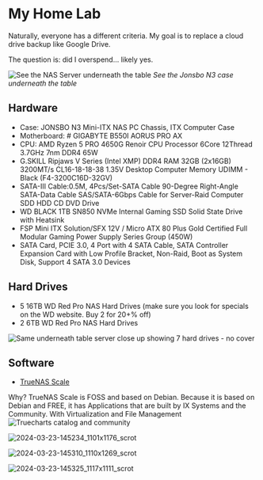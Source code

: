 # My Home Lab
Naturally, everyone has a different criteria.  My goal is to replace a cloud drive backup like Google Drive. 

The question is: did I overspend…  likely yes.

![See the NAS Server underneath the table](../assets/PXL_20240314_120643774.jpg "See the NAS Server underneath the table")
*See the Jonsbo N3 case underneath the table*

## Hardware
* Case:  JONSBO N3 Mini-ITX NAS PC Chassis, ITX Computer Case
* Motherboard:  # GIGABYTE B550I AORUS PRO AX
* CPU: AMD Ryzen 5 PRO 4650G Renoir CPU Processor 6Core 12Thread 3.7GHz 7nm DDR4 65W
* G.SKILL Ripjaws V Series (Intel XMP) DDR4 RAM 32GB (2x16GB) 3200MT/s CL16-18-18-38 1.35V Desktop Computer Memory UDIMM - Black (F4-3200C16D-32GV)
* SATA-III Cable:0.5M, 4Pcs/Set-SATA Cable 90-Degree Right-Angle SATA-Data Cable SAS/SATA-6Gbps Cable for Server-Raid Computer SDD HDD CD DVD Drive
* WD BLACK 1TB SN850 NVMe Internal Gaming SSD Solid State Drive with Heatsink
* FSP Mini ITX Solution/SFX 12V / Micro ATX 80 Plus Gold Certified Full Modular Gaming Power Supply Series Group (450W)
* SATA Card, PCIE 3.0, 4 Port with 4 SATA Cable, SATA Controller Expansion Card with Low Profile Bracket, Non-Raid, Boot as System Disk, Support 4 SATA 3.0 Devices
## Hard Drives
* 5 16TB WD Red Pro NAS Hard Drives (make sure you look for specials on the WD website.  Buy 2 for 20+% off)
* 2 6TB WD Red Pro NAS Hard Drives

![Same underneath table server close up showing 7 hard drives - no cover](../assets/PXL_20240323_172159449.jpg "Same underneath table server close up showing 7 hard drives - no cover")

## Software
* [TrueNAS Scale](https://www.truenas.com/truenas-scale/)

Why?  TrueNAS Scale is FOSS and based on Debian.  Because it is based on Debian and FREE, it has Applications that are built by IX Systems and the Community.
With Virtualization and File Management
![Truecharts catalog and community](../assets/2024-03-23-145206_1110x775_scrot.png "Truecharts catalog and community")


![2024-03-23-145234_1101x1176_scrot](../assets/2024-03-23-145234_1101x1176_scrot.png)

![2024-03-23-145310_1110x1269_scrot](../assets/2024-03-23-145310_1110x1269_scrot.png)

![2024-03-23-145325_1117x1111_scrot](../assets/2024-03-23-145325_1117x1111_scrot.png)